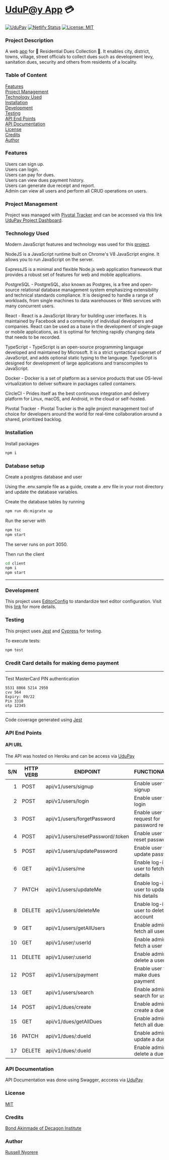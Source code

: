 # [UduP@y App](https://udupay.netlify.com/) :credit_card:

[![UduPay](https://circleci.com/gh/neorusse/udupay.svg?style=svg)](https://circleci.com/gh/neorusse/workflows/udupay) [![Netlify Status](https://api.netlify.com/api/v1/badges/6deb6540-d4a1-4dae-94f4-f752c70d20d8/deploy-status)](https://app.netlify.com/sites/udupay/deploys) [![License: MIT](https://img.shields.io/badge/License-MIT-yellow.svg)](https://opensource.org/licenses/MIT)

### Project Description

A web [app](https://udupay.netlify.com/) for :house_with_garden: Residential Dues Collection :house_with_garden:. It enables city, district, towns, village, street officials to collect dues such as development levy, sanitation dues, security and others from residents of a locality.

### Table of Content

[Features](#features)<br/>
[Project Management](#project-management)<br/>
[Technology Used](#technology-used)<br/>
[Installation](#installation)<br/>
[Development](#development)<br/>
[Testing](#testing)<br/>
[API End Points](#api-end-points)<br/>
[API Documentation](#api-documentation)<br/>
[License](#license)<br/>
[Credits](#credits)<br/>
[Author](#author)

### Features

Users can sign up.<br/>
Users can login.<br/>
Users can pay for dues.<br/>
Users can view dues payment history.<br/>
Users can generate due receipt and report.<br/>
Admin can view all users and perform all CRUD operations on users.<br/>

### Project Management

Project was managed with [Pivotal Tracker](https://www.pivotaltracker.com/n/projects/2426882) and can be accessed via this link [UduPay Project Dashboard](https://www.pivotaltracker.com/n/projects/2426882).

### Technology Used

Modern JavaScript features and technology was used for this [project](https://udupay.netlify.com/).

NodeJS is a JavaScript runtime built on Chrome's V8 JavaScript engine. It allows you to run JavaScript on the server.

ExpressJS is a minimal and flexible Node.js web application framework that provides a robust set of features for web and mobile applications.

PostgreSQL - PostgreSQL, also known as Postgres, is a free and open-source relational database management system emphasizing extensibility and technical standards compliance. It is designed to handle a range of workloads, from single machines to data warehouses or Web services with many concurrent users.

React - React is a JavaScript library for building user interfaces. It is maintained by Facebook and a community of individual developers and companies. React can be used as a base in the development of single-page or mobile applications, as it is optimal for fetching rapidly changing data that needs to be recorded.

TypeScript - TypeScript is an open-source programming language developed and maintained by Microsoft. It is a strict syntactical superset of JavaScript, and adds optional static typing to the language. TypeScript is designed for development of large applications and transcompiles to JavaScript.

Docker - Docker is a set of platform as a service products that use OS-level virtualization to deliver software in packages called containers.

CircleCI - Prides itself as the best continuous integration and delivery platform for Linux, macOS, and Android, in the cloud or self-hosted.

Pivotal Tracker - Pivotal Tracker is the agile project management tool of choice for developers around the world for real-time collaboration around a shared, prioritized backlog.

### Installation

Install packages

```bash
npm i
```

### Database setup

Create a postgres database and user

Using the .env.sample file as a guide, create a .env file in your root directory
and update the database variables.

Create the database tables by running

```bash
npm run db:migrate up
```

Run the server with

```bash
npm tsc
npm start
```

The server runs on port 3050.

Then run the client

```bash
cd client
npm i
npm start
```

---

### Development

This project uses [EditorConfig](http://editorconfig.org) to standardize text editor configuration. Visit this [link](http://editorconfig.org) for more details.

### Testing

This project uses [Jest](https://jestjs.io/) and [Cypress](https://www.cypress.io/) for testing.

To execute tests:

```bash
npm test
```

### Credit Card details for making demo payment

---

Test MasterCard PIN authentication

    5531 8866 5214 2950
    cvv 564
    Expiry: 09/22
    Pin 3310
    otp 12345

---

Code coverage generated using [Jest](https://jestjs.io/)

### API End Points

#### API URL

The API was hosted on Heroku and can be access via [UduPay](https://udupay.herokuapp.com/)

| S/N | HTTP VERB | ENDPOINT                          | FUNCTIONALITY                             |
| --: | --------- | --------------------------------- | ----------------------------------------- |
|   1 | POST      | api/v1/users/signup               | Enable user to signup                     |
|   2 | POST      | api/v1/users/login                | Enable user to login                      |
|   3 | POST      | api/v1/users/forgetPassword       | Enable user to request for password reset |
|   4 | POST      | api/v1/users/resetPassword/:token | Enable user to reset password             |
|   5 | POST      | api/v1/users/updatePassword       | Enable user to update password            |
|   6 | GET       | api/v1/users/me                   | Enable log-in user to fetch his details   |
|   7 | PATCH     | api/v1/users/updateMe             | Enable log-in user to update his details  |
|   8 | DELETE    | api/v1/users/deleteMe             | Enable log-in user to delete his account  |
|   9 | GET       | api/v1/users/getAllUsers          | Enable admin to fetch all users           |
|  10 | GET       | api/v1/user/:userId               | Enable admin to fetch a user              |
|  11 | DELETE    | api/v1/user/:userId               | Enable admin to delete a user             |
|  12 | POST      | api/v1/users/payment              | Enable user to make dues payment          |
|  13 | GET       | api/v1/users/search               | Enable admin to search for user           |
|  14 | POST      | api/v1/dues/create                | Enable admin to create a due              |
|  15 | GET       | api/v1/dues/getAllDues            | Enable admin to fetch all dues            |
|  16 | PATCH     | api/v1/dues/:dueId                | Enable admin to update a due              |
|  17 | DELETE    | api/v1/dues/:dueId                | Enable admin to delete a due              |

### API Documentation

API Documentation was done using Swagger, acccess via [UduPay](https://udupay.com/api-doc/)

### License

[MIT](https://opensource.org/licenses/MIT)

### Credits

[Bond Akinmade of Decagon Institute](https://decagonhq.com/)

### Author

[Russell Nyorere](https://neorusse.github.io/)
